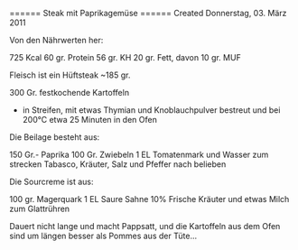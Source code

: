 
====== Steak mit Paprikagemüse ======
Created Donnerstag, 03. März 2011

Von den Nährwerten her:

725 Kcal
60 gr. Protein
56 gr. KH
20 gr. Fett, davon 10 gr. MUF


Fleisch ist ein Hüftsteak ~185 gr.

300 Gr. festkochende Kartoffeln

- in Streifen, mit etwas Thymian und Knoblauchpulver bestreut und bei 200°C etwa 25 Minuten in den Ofen

Die Beilage besteht aus:

150 Gr.- Paprika
100 Gr. Zwiebeln
1 EL Tomatenmark und Wasser zum strecken
Tabasco, Kräuter, Salz und Pfeffer nach belieben

Die Sourcreme ist aus:

100 gr. Magerquark
1 EL Saure Sahne 10%
Frische Kräuter und etwas Milch zum Glattrühren


Dauert nicht lange und macht Pappsatt, und die Kartoffeln aus dem Ofen sind um längen besser als Pommes aus der Tüte...
